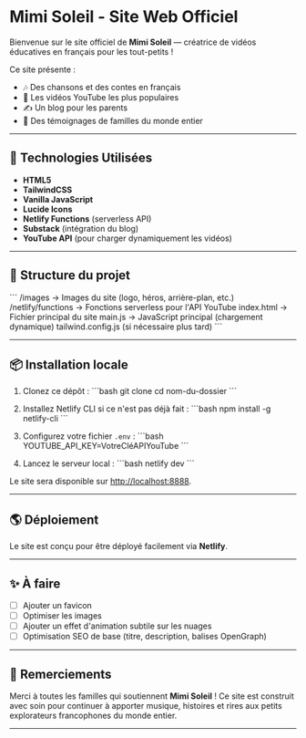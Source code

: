 # Mimi Soleil - Site Web Officiel

Bienvenue sur le site officiel de **Mimi Soleil** — créatrice de vidéos éducatives en français pour les tout-petits !

Ce site présente :

- 🎶 Des chansons et des contes en français
- 🎥 Les vidéos YouTube les plus populaires
- ✍️ Un blog pour les parents
- 💬 Des témoignages de familles du monde entier

---

## 🚀 Technologies Utilisées

- **HTML5**
- **TailwindCSS**
- **Vanilla JavaScript**
- **Lucide Icons**
- **Netlify Functions** (serverless API)
- **Substack** (intégration du blog)
- **YouTube API** (pour charger dynamiquement les vidéos)

---

## 📂 Structure du projet

\```
/images → Images du site (logo, héros, arrière-plan, etc.)
/netlify/functions → Fonctions serverless pour l'API YouTube
index.html → Fichier principal du site
main.js → JavaScript principal (chargement dynamique)
tailwind.config.js (si nécessaire plus tard)
\```

---

## 📦 Installation locale

1. Clonez ce dépôt :
   \`\`\`bash
   git clone <url-du-repo>
   cd nom-du-dossier
   \`\`\`

2. Installez Netlify CLI si ce n'est pas déjà fait :
   \`\`\`bash
   npm install -g netlify-cli
   \`\`\`

3. Configurez votre fichier `.env` :
   \`\`\`bash
   YOUTUBE_API_KEY=VotreCléAPIYouTube
   \`\`\`

4. Lancez le serveur local :
   \`\`\`bash
   netlify dev
   \`\`\`

Le site sera disponible sur [http://localhost:8888](http://localhost:8888).

---

## 🌎 Déploiement

Le site est conçu pour être déployé facilement via **Netlify**.

---

## ✨ À faire

- [ ] Ajouter un favicon
- [ ] Optimiser les images
- [ ] Ajouter un effet d'animation subtile sur les nuages
- [ ] Optimisation SEO de base (titre, description, balises OpenGraph)

---

## 🧡 Remerciements

Merci à toutes les familles qui soutiennent **Mimi Soleil** ! Ce site est construit avec soin pour continuer à apporter musique, histoires et rires aux petits explorateurs francophones du monde entier.

---
